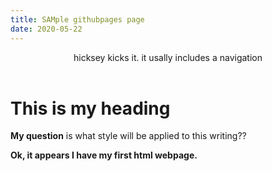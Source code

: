 ```yaml
---
title: SAMple githubpages page
date: 2020-05-22
---
```


<html>
  <header>
   hicksey kicks it. it usally includes a navigation
  </header>
<body>
  <h1>
   This is my heading 
  </h1>
    <p><strong>My question</strong> is what style will be applied to this writing??
    </p>
  <p><strong>Ok, it appears I have my first html webpage. 
    </p>
  
</body>
</html>

